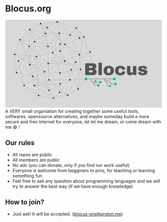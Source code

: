# Blocus.org
<div align='center'>
  <img src='profile/Blocus_readme.png'>
</div

  A VERY small organiation for creating together some useful tools, softwares, opensource alternatives, and maybe someday build a more secure and free Internet for everyone, let let me dream, or come dream with me 😄 !


## Our rules
- All repos are public
- All members are public
- No ads (you can donate, only if you find our work useful)
- Everyone is welcome from begginers to pros, for teaching or learning something fun
- Feel free to ask any question about programming languages and we will try to answer the best way (if we have enough knowledge)

## How to join?
- Just ask! It will be accepted. (blocus-org@proton.me)

